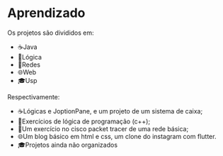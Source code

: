 # Aprendizado
Os projetos são divididos em:
- ☕Java
- 🧠Lógica
- 📡Redes
- 🌐Web
- 🎓Usp

Respectivamente:
- ☕Lógicas e JoptionPane, e um projeto de um sistema de caixa;
- 🧠Exercícios de lógica de programação (c++);
- 📡Um exercício no cisco packet tracer de uma rede básica;
- 🌐Um blog básico em html e css, um clone do instagram com flutter.
- 🎓Projetos ainda não organizados